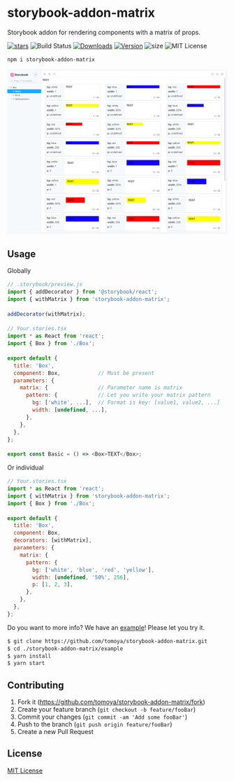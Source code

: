 # storybook-addon-matrix

Storybook addon for rendering components with a matrix of props.

[![stars][]][github]
![Build Status][actions]
[![Downloads][]][npm]
[![Version][]][npm]
![size][]
![MIT License][license]

[version]: https://flat.badgen.net/npm/v/storybook-addon-matrix
[downloads]: https://flat.badgen.net/npm/dm/storybook-addon-matrix
[license]: https://flat.badgen.net/badge/license/MIT/blue
[stars]: https://flat.badgen.net/github/stars/tomoya/storybook-addon-matrix
[size]: https://flat.badgen.net/bundlephobia/minzip/storybook-addon-matrix
[npm]: https://npmjs.com/package/storybook-addon-matrix
[github]: https://github.com/tomoya/storybook-addon-matrix
[actions]: https://flat.badgen.net/github/checks/tomoya/storybook-addon-matrix

```sh
npm i storybook-addon-matrix
```

![storybook-addon-matrix image](./assets/screenshot.png)

## Usage

Globally

```js
// .storybook/preview.js
import { addDecorator } from '@storybook/react';
import { withMatrix } from 'storybook-addon-matrix';

addDecorator(withMatrix);

// Your.stories.tsx
import * as React from 'react';
import { Box } from './Box';

export default {
  title: 'Box',
  component: Box,            // Must be present
  parameters: {
    matrix: {                // Parameter name is matrix
      pattern: {             // Let you write your matrix pattern
        bg: ['white', ...],  // Format is key: [value1, value2, ...]
        width: [undefined, ...],
      },
    },
  },
};

export const Basic = () => <Box>TEXT</Box>;
```

Or individual

```js
// Your.stories.tsx
import * as React from 'react';
import { withMatrix } from 'storybook-addon-matrix';
import { Box } from './Box';

export default {
  title: 'Box',
  component: Box,
  decorators: [withMatrix],
  parameters: {
    matrix: {
      pattern: {
        bg: ['white', 'blue', 'red', 'yellow'],
        width: [undefined, '50%', 256],
        p: [1, 2, 3],
      },
    },
  },
};
```

Do you want to more info? We have an [example](https://github.com/tomoya/storybook-addon-matrix/tree/master/example)! Please let you try it.

```sh
$ git clone https://github.com/tomoya/storybook-addon-matrix.git
$ cd ./storybook-addon-matrix/example
$ yarn install
$ yarn start
```

## Contributing

1. Fork it (<https://github.com/tomoya/storybook-addon-matrix/fork>)
2. Create your feature branch (`git checkout -b feature/fooBar`)
3. Commit your changes (`git commit -am 'Add some fooBar'`)
4. Push to the branch (`git push origin feature/fooBar`)
5. Create a new Pull Request

## License

[MIT License](https://github.com/tomoya/storybook-addon-matrix/blob/master/LICENSE)
